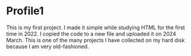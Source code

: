 # Profile1

This is my first project. I made it simple while studying HTML for the first time in 2022.
I copied the code to a new file and uploaded it on 2024 March.
This is one of the many projects I have collected on my hard disk because I am very old-fashioned.
